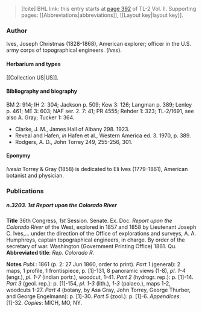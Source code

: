 > [!cite] BHL link: this entry starts at [page 392](https://www.biodiversitylibrary.org/item/103253#page/418/mode/1up) of TL-2 Vol. II.
> Supporting pages: [[Abbreviations|abbreviations]], [[Layout key|layout key]].

### Author

Ives, Joseph Christmas (1828-1868), American explorer; officer in the U.S. army corps of topographical engineers. (*Ives*).

#### Herbarium and types

[[Collection US|US]].

#### Bibliography and biography

BM 2: 914; IH 2: 304; Jackson p. 509; Kew 3: 126; Langman p. 389; Lenley p. 461; ME 3: 603; NAF ser. 2. 7: 41; PR 4555; Rehder 1: 323; TL-2/1691, see also A. Gray; Tucker 1: 364.
- Clarke, J. M., James Hall of Albany 298. 1923.
- Reveal and Hafen, *in* Hafen et al., Western America ed. 3. 1970, p. 389.
- Rodgers, A. D., John Torrey 249, 255-256, 301.

#### Eponymy

*Ivesia* Torrey & Gray (1858) is dedicated to Eli Ives (1779-1861), American botanist and physician.

### Publications

##### n.3203. 1st Report upon the Colorado River

**Title**
36th Congress, *1st* Session. Senate. Ex. Doc. *Report upon the Colorado River* of the West, explored in 1857 and 1858 by Lieutenant Joseph C. Ives,... under the direction of the Office of explorations and surveys, A. A. Humphreys, captain topographical engineers, in charge. By order of the secretary of war. Washington (Government Printing Office) 1861. Qu.
**Abbreviated title**: *Rep. Colorado R.*

**Notes**
*Publ*.: 1861 (p. 2: 27 Jun 1860, order to print).
*Part 1* (general): 2 maps, 1 profile, 1 frontispiece, p. \[1\]-131, 8 panoramic views (1-8), *pl. 1-4* (engr.), *pl. 1-7* (indian portr.), woodcut, 1-41.
*Part 2* (hydrogr. rep.): p. \[1\]-14.
*Part 3* (geol. rep.): p. \[1\]-154, *pl. 1-3* (lith.), *1-3* (palaeo.), maps 1-2, woodcuts 1-27.
*Part 4* (botany, by Asa Gray, John Torrey, George Thurber, and George Engelmann): p. \[1\]-30.
*Part 5* (zool.): p. \[1\]-6.
*Appendices*: \[1\]-32.
*Copies*: MICH, MO, NY.

